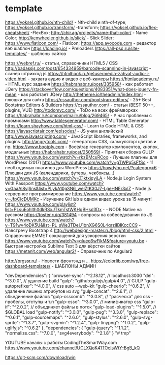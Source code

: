 # template

https://yoksel.github.io/nth-child/ - Nth-child и nth-of-type;
https://yoksel.github.io/transform/ -transform;
https://yoksel.github.io/flex-cheatsheet/ -FlexBox;
http://chir.ag/projects/name-that-color/ - Name Color;
http://kenwheeler.github.io/slick/ - Slick Slider;
https://www.flaticon.com/ - Flaticon;
https://app.avocode.com - редактор вэб шаблон
https://loading.io/ - Preloaders
https://all-psd.ru/site-templates/ - шаблоны сайтов

https://webref.ru/ - статьи, справочники HTML5 / CSS
http://badassjs.com/post/654334959/barcode-scanning-in-javascript - сканер штрихкод js
https://htmlhook.ru/getusermedia-zahvat-audio-i-video.html - захвата аудио и видео с веб-камеры
https://htmlacademy.ru/ - HTML курс задания
https://habrahabr.ru/post/335958/ - как работает JQery
https://stackoverflow.com/questions/4083351/what-does-jquery-fn-mean - как работает JQery
http://thetheme.io/theadmin/index.html - плюшки для сайта
https://cssauthor.com/bootstrap-editors/ - 25+ Best Bootstrap Editors & Builders
https://cssauthor.com/ - статьи (BEST 50++, plugins, VUE)
http://todomvc.com/ - ToDo на всех фреймворках
https://habrahabr.ru/company/mailru/blog/269465/ - У нас проблемы с промисами
http://www.tablesgenerator.com/ - HTML Table Generator
https://learn.shayhowe.com/html-css/ - Learn to Code HTML & CSS
https://javascriptair.com/episodes/ - JS учим английский
http://www.javascripting.com/ - JavaScript libraries, frameworks, and plugins.
http://angrytools.com/ - генераторы CSS, калькуляторі цветов и пр.
https://www.bootply.com - Bootstrap генератор компонентов, кнопок, модальных
https://habrahabr.ru/post/250569/ - Приятная сборка GULP
https://www.youtube.com/watch?v=rkzBMcuRCoo - Лучшие плагины для WordPress (2017)
https://www.youtube.com/watch?v=gTWPq5sFfSc - 11 необходимых плагинов для WordPress
https://howdyho.net/?category=6 - Плюшки для JS (календарики, футеры, чекбоксы...)
https://www.youtube.com/watch?v=Z1ktxiqyiLA - Node.js Login System With Passport
https://www.youtube.com/watch?v=GaaAl8vjSns&list=PLykA10gSN6_weIZtK30J7-LgeHNEr3xlZ - Node js серверное программирование
https://www.youtube.com/watch?v=JfpCicDUMKc - Изучение GitHub в одном видео уроке за 15 минут!
https://www.youtube.com/playlist?list=PLsuEohlthXdkRSxJTkmTstWKHgBHsd3Dx - - NODE Native на русском
https://toster.ru/q/381494 - вопросы на собеседовании по JS
https://www.youtube.com/watch?v=T91wv4oDK5U&list=PL_sWe3TDeU1bnXG6S0L4qrziIBIKccCC9 - Навстречу Bootstrap 4
http://webdesign-master.ru/blog/html-css/2.html - Справочник EMMET сокращений для ускорения верстки
https://www.youtube.com/watch?v=qlueo6wFikM&feature=youtu.be - Быстрая настройка Sublime Text 3 для вёрстки сайтов
https://metanit.com/web/angular2/ - Справочник по Angular2


http://prgssr.ru/ - Новости фронтэнд и ...
https://colorlib.com/wp/free-dashboard-templates/ - ШАБЛОНЫ АДМИН






  "devDependencies": {
    "browser-sync": "^2.18.12", // localhost:3000
    "del": "^3.0.0", // удаление build
    "gulp": "github:gulpjs/gulp#4.0", // GULP
    "gulp-autoprefixer": "^4.0.0", // css auto --web-kit
    "gulp-cheerio": "^0.6.2", // удаление лишних атрибутов из svg
    "gulp-concat": "^2.6.1", // обьединение файлов
    "gulp-csscomb": "^3.0.8", // "расческа" для css - пробелы, отступы и т.п
    "gulp-csso": "^3.0.0", // минификатор css
    "gulp-if": "^2.0.2", // объединяет файлы в поток
    "gulp-load-plugins": "^1.5.0", // $GLOBAL load
    "gulp-notify": "^3.0.0",
    "gulp-pug": "^3.3.0",
    "gulp-replace": "^0.6.1",
    "gulp-sourcemaps": "^2.6.0",
    "gulp-stylus": "^2.6.0",
    "gulp-svg-sprite": "^1.3.7",
    "gulp-svgmin": "^1.2.4",
    "gulp-tinypng": "^1.0.2",
    "gulp-uglifyjs": "^0.6.2"
  },
  "dependencies": {
    "gulp-jquery": "^1.1.2",
    "normalize.css": "^7.0.0",
    "svg4everybody": "^2.1.8"
  }
"# tmp" 





YOUTUBE каналы с работы
CodingTheSmartWay.com
https://www.youtube.com/channel/UCLXQoK41TOcIsWtY-BgB_kQ






https://git-scm.com/download/win
